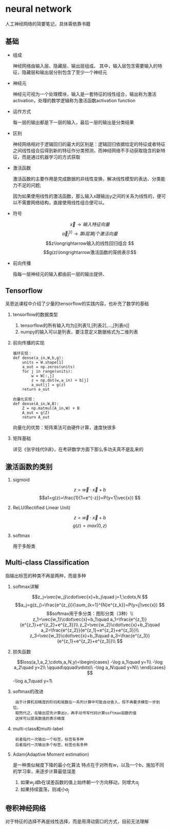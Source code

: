 # neural network
人工神经网络的简要笔记，具体需依靠书籍
## 基础
* 组成

    神经网络由输入层、隐藏层、输出层组成。
    其中，输入层包含需要输入的特征，隐藏层和输出层分别包含了至少一个神经元
* 神经元

    神经元可视为一个处理模块，输入是一套特征的线性组合，输出称为激活activation，处理的数学逻辑称为激活函数activation function
* 运作方式

    每一层的输出都是下一层的输入，最后一层的输出是分类结果
* 区别

    神经网络相对于逻辑回归的最大的区别是：逻辑回归依据给定的特征或者特征之间线性组合后得到新的特征作分类预测，而神经网络不手动获取隐含的新特征，而是通过机器学习的方式获取

* 激活函数
  
    激活函数的主要作用是完成数据的非线性变换，解决线性模型的表达、分类能力不足的问题;
    
    因为如果使用线性的激活函数，那么输入x跟输出y之间的关系为线性的，便可以不需要网络结构，直接使用线性组合便可以。
* 符号

    $$\vec x \longrightarrow 输入特征向量$$
    $$\vec a^{[i]}_{j} \longrightarrow 第i层第j个激活向量$$
    $$z\longrightarrow输入的线性回归组合 $$
    $$g(z)\longrightarrow激活函数的笼统表示$$
* 前向传播

    指每一层神经元的输入都由前一层的输出提供、
## Tensorflow
吴恩达课程中介绍了少量的tensorflow的实践内容，也补充了数学的基础
1. tensorflow的数据类型

    1. tensorflow的所有输入均为[[列表1],[列表2],...,[列表n]]
    2. numpy的输入可以是列表，要注意定义数据格式为二维列表
2. 前向传播的实现

    
    ```
    循环实现：
    def dense(a_in,W,b,g):
        units = W.shape[1]
        a_out = np.zeros(units)
        for j in range(units):
            w = W[:,j]
            z = np.dot(w,a_in) + b[j]
            a_out[j] = g(z)
        return a_out
    ```
    ```
    向量化实现：
    def dense(A_in,W,B):
        Z = np.matmul(A_in,W) + B
        A_out = g(Z)
        return A_out
    ```
    向量化的优势：矩阵乘法可由硬件计算，速度快很多
3. 矩阵基础

    详见《张宇线代9讲》，在考研数学方面下那么多功夫真不是乱来的
## 激活函数的类别
1. sigmoid

    $$z=\vec{w}\cdot\vec{x}+b $$
    $$a1=g(z)=\frac{1}{1+e^{-z}}=P(y=1|\vec{x}) $$
2. ReLU(Rectified Linear Unit)

    $$z=\vec{w}\cdot\vec{x}+b $$
    $$g(z)=max(0,z) $$
3. softmax

    用于多酚类
## Multi-class Classification
指输出标签的种类不再是两种，而是多种
1. softmax详解

    $$z_j=\vec{w_j}\cdot\vec{x}+b_j\quad j=1,\cdots,N $$
    $$a_j=g(z_j)=\frac{e^{z_j}}{\sum_{k=1}^{N}e^{z_k}}=P(y=j|\vec{x}) $$
    $$softmax用于多分类：图形分类（3种）\\
    z_1=\vec{w_1}\cdot\vec{x}+b_1\quad 
    a_1=\frac{e^{z_1}}{e^{z_1}+e^{z_2}+e^{z_3}}\\
    z_2=\vec{w_2}\cdot\vec{x}+b_2\quad 
    a_2=\frac{e^{z_2}}{e^{z_1}+e^{z_2}+e^{z_3}}\\ 
    z_3=\vec{w_3}\cdot\vec{x}+b_3\quad
    a_3=\frac{e^{z_3}}{e^{z_1}+e^{z_2}+e^{z_3}}\\    
    $$
2. 损失函数

    $$loss(a_1,a_2,\cdots,a_N,y)=\begin{cases}
        -\log a_1\quad y=1\\
        -\log a_2\quad y=2\\
        \qquad\qquad\vdots\\
        -\log a_N\quad y=N\\
    \end{cases} $$-\log a_1\quad y=1\\
3. softmax的改进

        由于计算机双精度的阶码和尾数在一系列计算中可能自动舍入，现不再要求模型一步到位。
        取而代之，在输出层先计算出z，再手动书写代码计算softmax函数的值
        这样可以提高数值的表示精度
4. multi-class和multi-label

        前者指代一次输出一个标签，标签有多种
        后者指代一次输出多个标签，标签也有多种
5. Adam(Adaptive Moment estimation)

    是一种类似梯度下降的最小化算法
    特点在于对所有w，以及一个b，施加不同的学习率，来逐步计算最低误差
    1. 如果$w_j或b$在误差函数的值上始终朝一个方向移动，则增大$a_j$
    2. 如果持续震荡，则减小$a_j$
## 卷积神经网络
对于特征的选择不再是线性选择，而是用滑动窗口的方式，目前无法理解